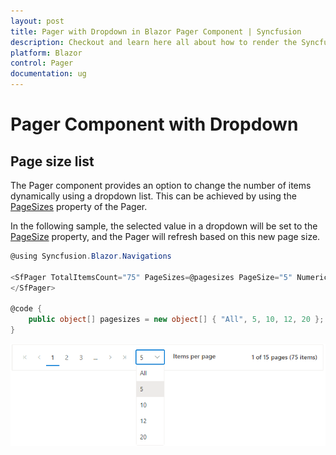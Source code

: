 ```yaml
---
layout: post
title: Pager with Dropdown in Blazor Pager Component | Syncfusion
description: Checkout and learn here all about how to render the Syncfusion Blazor Pager component with dropdown and much more.
platform: Blazor
control: Pager
documentation: ug
---
```



# Pager Component with Dropdown

## Page size list

The Pager component provides an option to change the number of items dynamically using a dropdown list. This can be achieved by using the [PageSizes](https://help.syncfusion.com/cr/blazor/Syncfusion.Blazor.Navigations.SfPager.html#Syncfusion_Blazor_Navigations_SfPager_PageSizes) property of the Pager. 

In the following sample, the selected value in a dropdown will be set to the [PageSize](https://help.syncfusion.com/cr/blazor/Syncfusion.Blazor.Navigations.SfPager.html#Syncfusion_Blazor_Navigations_SfPager_PageSize) property, and the Pager will refresh based on this new page size.

```csharp
@using Syncfusion.Blazor.Navigations

<SfPager TotalItemsCount="75" PageSizes=@pagesizes PageSize="5" NumericItemsCount="3">
</SfPager>

@code {
    public object[] pagesizes = new object[] { "All", 5, 10, 12, 20 };
}

```

![Blazor Pager with Dropdown](./images/blazor-pager-with-drop-down.png)